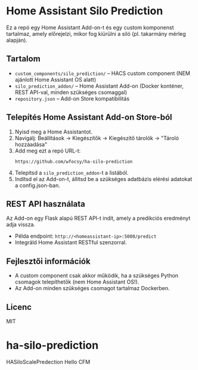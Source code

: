 # Home Assistant Silo Prediction

Ez a repó egy Home Assistant Add-on-t és egy custom komponenst tartalmaz, amely előrejelzi, mikor fog kiürülni a siló (pl. takarmány mérleg alapján).

## Tartalom
- `custom_components/silo_prediction/` – HACS custom component (NEM ajánlott Home Assistant OS alatt)
- `silo_prediction_addon/` – Home Assistant Add-on (Docker konténer, REST API-val, minden szükséges csomaggal)
- `repository.json` – Add-on Store kompatibilitás

## Telepítés Home Assistant Add-on Store-ból
1. Nyisd meg a Home Assistantot.
2. Navigálj: Beállítások → Kiegészítők → Kiegészítő tárolók → "Tároló hozzáadása"
3. Add meg ezt a repó URL-t:
   ```
   https://github.com/wfocsy/ha-silo-prediction
   ```
4. Telepítsd a `silo_prediction_addon`-t a listából.
5. Indítsd el az Add-on-t, állítsd be a szükséges adatbázis elérési adatokat a config.json-ban.

## REST API használata
Az Add-on egy Flask alapú REST API-t indít, amely a predikciós eredményt adja vissza.

- Példa endpoint: `http://<homeassistant-ip>:5000/predict`
- Integráld Home Assistant RESTful szenzorral.

## Fejlesztői információk
- A custom component csak akkor működik, ha a szükséges Python csomagok telepíthetők (nem Home Assistant OS!).
- Az Add-on minden szükséges csomagot tartalmaz Dockerben.

## Licenc
MIT
# ha-silo-prediction
HASiloScalePredection
Hello CFM
